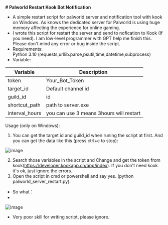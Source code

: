 **# Palworld Restart Kook Bot Notification**
* A simple restart script for palworld server and notification tool with kook on Windows. As knows the dedicated server for Palworld is using huge memory affecting the experience for online gaming.  
* I wrote this script for restart the server and send to nofication to Kook (If you need). I am low-level programmer with GPT help me finish this. Please don't mind any error or bug inside the script.  
* Requirements:  
Python 3.10 (requests,urllib.parse,psutil,time,datetime,subprocess)  
* Variable:

| Variable | Description |
| --- | --- |
| token | Your_Bot_Token |
| target_id | Default channel id |
| guild_id | id |
| shortcut_path | path to server.exe|
| interval_hours | you can use 3 means 3hours will restart |

Usage (only on Windows):
1. You can get the target id and guild_id when runing the script at first. And you can get the data like this (press ctrl+c to stop):

![image](https://github.com/wtfllix/palworldrestartkook/assets/118681340/f5454e64-729e-42c5-a990-c05e6bb27dde)

2. Search those variables in the script and Change and get the token from kook(https://developer.kookapp.cn/app/index). If you don't need kook it's ok, just ignore the errors.
3. Open the script in cmd or powershell and say yes. (python palworld_server_restart.py).


* So what：
* 
![image](https://github.com/wtfllix/palworldrestartkook/assets/118681340/e36dcc3f-c87f-4717-83f2-df3b4cc5e82b)



* Very poor skill for writing script, please ignore.
  

